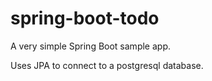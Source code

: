 # spring-boot-todo

A very simple Spring Boot sample app.

Uses JPA to connect to a postgresql database.

